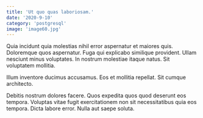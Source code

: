 ```yaml
---
title: 'Ut quo quas laboriosam.'
date: '2020-9-10'
category: 'postgresql'
image: 'image60.jpg'
---
```


Quia incidunt quia molestias nihil error aspernatur et maiores quis. Doloremque quos aspernatur. Fuga qui explicabo similique provident. Ullam nesciunt minus voluptates. In nostrum molestiae itaque natus. Sit voluptatem mollitia.
 Illum inventore ducimus accusamus. Eos et mollitia repellat. Sit cumque architecto.
 Debitis nostrum dolores facere. Quos expedita quos quod deserunt eos tempora. Voluptas vitae fugit exercitationem non sit necessitatibus quia eos tempora. Dicta labore error. Nulla aut saepe soluta.
